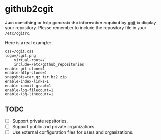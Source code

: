 # github2cgit

Just something to help generate the information required by [cgit][0] to
display your repository.  Please remember to include the repository file in
your `/etc/cgitrc`.

Here is a real example:

    css=/cgit.css
    logo=/cgit.png
        virtual-root=/
        include=/etc/github_repositories
    enable-git-clone=1
    enable-http-clone=1
    snapshots=tar.gz tar.bz2 zip
    enable-index-links=1
    enable-commit-graph=1
    enable-log-filecount=1
    enable-log-linecount=1

## TODO

- [ ] Support private repsitories.
- [ ] Support public and private organizations.
- [ ] Use external configuration files for users and organizations.

[0]: http://git.zx2c4.com/cgit/
